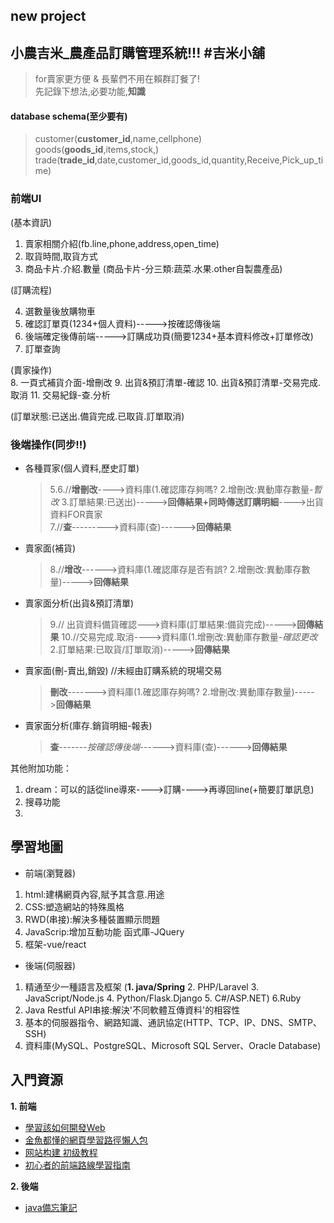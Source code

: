 new project
--
小農吉米_農產品訂購管理系統!!! #吉米小舖
--
>for賣家更方便 & 長輩們不用在賴群訂餐了!  
>先記錄下想法,必要功能,**知識**


#### database schema(至少要有)

>customer(**customer_id**,name,cellphone)  
>goods(**goods_id**,items,stock,)  
>trade(**trade_id**,date,customer_id,goods_id,quantity,Receive,Pick_up_time)  

### 前端UI
(基本資訊)  

1. 賣家相關介紹(fb.line,phone,address,open_time)
2. 取貨時間,取貨方式
3. 商品卡片.介紹.數量 (商品卡片-分三類:蔬菜.水果.other自製農產品)
  
(訂購流程)  

  4. 選數量後放購物車
  5. 確認訂單頁(1234+個人資料)----->按確認傳後端
  6. 後端確定後傳前端----->訂購成功頁(簡要1234+基本資料修改+訂單修改)
  7. 訂單查詢

(賣家操作)  
  8. 一頁式補貨介面-增刪改
  9. 出貨&預訂清單-確認
  10. 出貨&預訂清單-交易完成.取消
  11. 交易紀錄-查.分析  

(訂單狀態:已送出.備貨完成.已取貨.訂單取消)

  
 ### 後端操作(同步!!)

* 各種買家(個人資料,歷史訂單)
  >5.6.//**增刪改**---->資料庫(1.確認庫存夠嗎? 2.增刪改:異動庫存數量-*暫改* 3.訂單結果:已送出)----->**回傳結果+同時傳送訂購明細**---->出貨資料FOR賣家  
  >7.//**查**--------->資料庫(查)------>**回傳結果**

* 賣家面(補貨)
  >8.//**增改**------>資料庫(1.確認庫存是否有誤? 2.增刪改:異動庫存數量)----->**回傳結果**
  
* 賣家面分析(出貨&預訂清單)
  >9.// 出貨資料備貨確認--->資料庫(訂單結果:備貨完成)----->**回傳結果**
  >10.//交易完成.取消---->資料庫(1.增刪改:異動庫存數量-*確認更改* 2.訂單結果:已取貨/訂單取消)----->**回傳結果**
  

* 賣家面(刪-賣出,銷毀) //未經由訂購系統的現場交易
  >**刪改**------->資料庫(1.確認庫存夠嗎? 2.增刪改:異動庫存數量)----->**回傳結果** 


* 賣家面分析(庫存.銷貨明細-報表)
  >**查**-------*按確認傳後端*------>資料庫(查)------>**回傳結果**



其他附加功能：  
1. dream：可以的話從line導來---->訂購---->再導回line(+簡要訂單訊息)
2. 搜尋功能
3. 



學習地圖
---
* 前端(瀏覽器)  
1. html:建構網頁內容,賦予其含意.用途
2. CSS:塑造網站的特殊風格
3. RWD(串接):解決多種裝置顯示問題
4. JavaScrip:增加互動功能 函式庫-JQuery
5. 框架-vue/react  

* 後端(伺服器)
1. 精通至少一種語言及框架 (**1. java/Spring** 2. PHP/Laravel 3. JavaScript/Node.js 4. Python/Flask.Django 5. C#/ASP.NET) 6.Ruby
2. Java Restful API串接:解決'不同軟體互傳資料'的相容性
3. 基本的伺服器指令、網路知識、通訊協定(HTTP、TCP、IP、DNS、SMTP、SSH)
4. 資料庫(MySQL、PostgreSQL、Microsoft SQL Server、Oracle Database)


入門資源
---
**1. 前端**
* [學習該如何開發Web](https://developer.mozilla.org/zh-TW/docs/Learn)
* [金魚都懂的網頁學習路徑懶人包](https://ithelp.ithome.com.tw/articles/10228708)
* [网站构建 初级教程](https://www.w3school.com.cn/web/index.asp)
* [初心者的前端路線學習指南](https://medium.com/i-am-mike/%E5%88%9D%E5%BF%83%E8%80%85%E7%9A%84%E5%89%8D%E7%AB%AF%E8%B7%AF%E7%B7%9A%E5%AD%B8%E7%BF%92%E6%8C%87%E5%8D%97-895de088257f)

**2. 後端**

* [java備忘筆記](https://yubin551.gitbook.io/java-note/)
